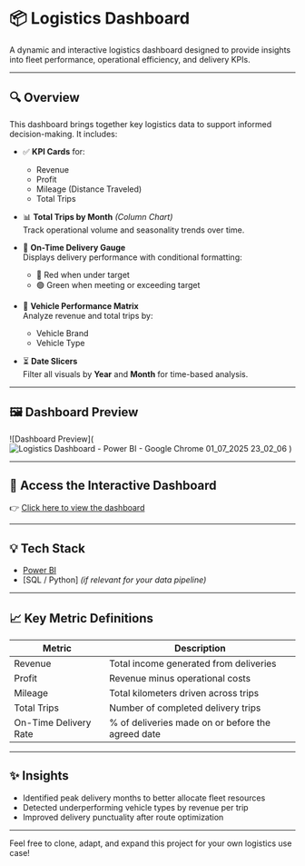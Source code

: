 # 📦 Logistics Dashboard

A dynamic and interactive logistics dashboard designed to provide insights into fleet performance, operational efficiency, and delivery KPIs.

---

## 🔍 Overview

This dashboard brings together key logistics data to support informed decision-making. It includes:

- ✅ **KPI Cards** for:
  - Revenue
  - Profit
  - Mileage (Distance Traveled)
  - Total Trips

- 📊 **Total Trips by Month** *(Column Chart)*  
  Track operational volume and seasonality trends over time.

- 🎯 **On-Time Delivery Gauge**  
  Displays delivery performance with conditional formatting:
  - 🔴 Red when under target
  - 🟢 Green when meeting or exceeding target

- 🚚 **Vehicle Performance Matrix**  
  Analyze revenue and total trips by:
  - Vehicle Brand
  - Vehicle Type

- ⏳ **Date Slicers**  
  Filter all visuals by **Year** and **Month** for time-based analysis.

---

## 🖼️ Dashboard Preview

![Dashboard Preview](![Logistics Dashboard - Power BI - Google Chrome 01_07_2025 23_02_06](https://github.com/user-attachments/assets/ef24c929-fef8-4718-b338-0073b09c4b60)
)

---

## 🔗 Access the Interactive Dashboard

👉 [Click here to view the dashboard]([URL-TO-YOUR-DASHBOARD](https://app.powerbi.com/view?r=eyJrIjoiNjA3YmE1NTAtMDJkZC00MTI5LWFhNTktMTU1ZjAwMjM5ZDliIiwidCI6IjY1OWNlMmI4LTA3MTQtNDE5OC04YzM4LWRjOWI2MGFhYmI1NyJ9))

---

## 💡 Tech Stack

- [Power BI](https://powerbi.microsoft.com/)
- [SQL / Python] *(if relevant for your data pipeline)*

---

## 📈 Key Metric Definitions

| Metric                | Description                                 |
|-----------------------|---------------------------------------------|
| Revenue               | Total income generated from deliveries      |
| Profit                | Revenue minus operational costs             |
| Mileage               | Total kilometers driven across trips        |
| Total Trips           | Number of completed delivery trips          |
| On-Time Delivery Rate | % of deliveries made on or before the agreed date |

---

## ✨ Insights

- Identified peak delivery months to better allocate fleet resources  
- Detected underperforming vehicle types by revenue per trip  
- Improved delivery punctuality after route optimization

---

Feel free to clone, adapt, and expand this project for your own logistics use case!
